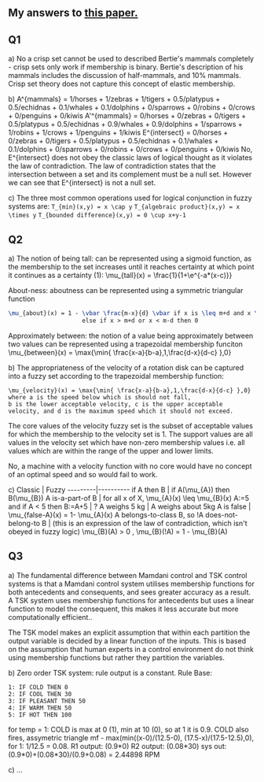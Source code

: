 ## My answers to [this paper.](https://www.tcd.ie/academicregistry/exams/assets/local/past-papers2017/CS/CS4001-1.PDF)

## Q1

a) No a crisp set cannot be used to described Bertie's mammals completely - crisp sets only work if membership is binary.
Bertie's description of his mammals includes the discussion of half-mammals, and 10% mammals.
Crisp set theory does not capture this concept of elastic membership.

b) A^{mammals} = 1/horses + 1/zebras + 1/tigers + 0.5/platypus + 0.5/echidnas + 0.1/whales + 0.1/dolphins + 0/sparrows + 0/robins + 0/crows + 0/penguins + 0/kiwis
A'^{mammals} = 0/horses + 0/zebras + 0/tigers + 0.5/platypus + 0.5/echidnas + 0.9/whales + 0.9/dolphins + 1/sparrows + 1/robins + 1/crows + 1/penguins + 1/kiwis
E^{intersect} = 0/horses + 0/zebras + 0/tigers + 0.5/platypus + 0.5/echidnas + 0.1/whales + 0.1/dolphins + 0/sparrows + 0/robins + 0/crows + 0/penguins + 0/kiwis
No, E^{intersect} does not obey the classic laws of logical thought as it violates the law of contradiction.
The law of contradiction states that the intersection between a set and its complement must be a null set. However we can see that E^{intersect} is not a null set.

c) The three most common operations used for logical conjunction in fuzzy systems are:
`T_{min}(x,y) = x \cap y`
`T_{algebraic product}(x,y) = x \times y`
`T_{bounded difference}(x,y) = 0 \cup x+y-1`


## Q2

a) The notion of being tall: can be represented using a sigmoid function, as the membership to the set increases until it reaches certainty
at which point it continues as a certainty (1): \mu_{tall}(x) = \frac{1}{1+\e^{-a*(x-c)}}

About-ness: aboutness can be represented using a symmetric triangular function
```latex
\mu_{about}(x) = 1 - \vbar \frac{m-x}{d} \vbar if x is \leq m+d and x \geq m-d 
                     else if x > m+d or x < m-d then 0 
```

Approximately between: the notion of a value being approximately between two values can be represented using a trapezoidal membership funciton
\mu_{between}(x) = \max{\min{ \frac{x-a}{b-a},1,\frac{d-x}{d-c} },0}

b) The appropriateness of the velocity of a rotation disk can be captured into a fuzzy set according to the trapezoidal membership function:
```
\mu_{velocity}(x) = \max{\min{ \frac{x-a}{b-a},1,\frac{d-x}{d-c} },0} where a is the speed below which is should not fall,
b is the lower acceptable velocity, c is the upper acceptable velocity, and d is the maximum speed which it should not exceed.
```
The core values of the velocity fuzzy set is the subset of acceptable values for which the membership to the velocity set is 1.
The support values are all values in the velocity set which have non-zero membership values i.e. all values which are within the range of the upper and lower limits.

No, a machine with a velocity function with no core would have no concept of an optimal speed and so would fail to work.

c)
Classic | Fuzzy
---------|----------
if A then B | if A(\mu_{A}) then B(\mu_{B})
A is-a-part-of B | for all x of X, \mu_{A}(x) \leq \mu_{B}(x)
A:=5 and if A < 5 then B:=A+5 | ?
A weighs 5 kg | A weighs about 5kg
A is false | \mu_{false-A}(x) = 1- \mu_{A}(x)
A belongs-to-class B, so !A does-not-belong-to B | (this is an expression of the law of contradiction, which isn't obeyed in fuzzy logic) \mu_{B}(A) > 0 , \mu_{B}(!A) = 1 - \mu_{B}(A)

## Q3

a) The fundamental difference between Mamdani control and TSK control systems is that a Mamdani control system utilises membership functions for both antecedents and consequents, and sees greater accuracy as a result. A TSK system uses membership functions for antecedents but uses a linear function to model the consequent, this makes it less accurate but more computationally efficient..

The TSK model makes an explicit assumption that within each partition the output variable is decided by a linear function of the inputs.
This is based on the assumption that human experts in a control environment do not think using membership functions but rather they partition the variables.

b) Zero order TSK system: rule output is a constant.
Rule Base:
```
1: IF COLD THEN 0
2: IF COOL THEN 30
3: IF PLEASANT THEN 50
4: IF WARM THEN 50
5: IF HOT THEN 100
```
for temp = 1: COLD is max at 0 (1), min at 10 (0), so at 1 it is 0.9. COLD also fires, assymetric triangle mf - max(min((x-0)/(12.5-0), (17.5-x)/(17.5-12.5),0), for 1: 1/12.5 = 0.08.
R1 output: (0.9\*0)
R2 output: (0.08\*30)
sys out: (0.9\*0)+(0.08\*30)/(0.9+0.08) = 2.44898 RPM

c) ...
